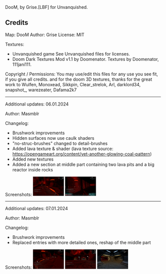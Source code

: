 DooM, by Grise.[LBF] for Unvanquished.
 
## Credits
 
Map: DooM
Author: Grise
License: MIT
 
Textures:
- Unvanquished game
See Unvanquished files for licenses.
- Doom Dark Textures Mod v1.1 by Doomenator.
Textures by Doomenator, 111jani111.

Copyright / Permissions: You may use/edit this files for any use you see fit, if you give all credits.
and for the doom 3D textures,
thanks for the great work to Wulfen, Monoxead, Sikkpin, Clear_strelok, Arl, darklord34, snapshot_, warezeater, Dafama2k7

---

Additional updates: 06.01.2024

Author: Masmblr 

Changelog: 
- Brushwork improvements 
- Hidden surfaces now use caulk shaders 
- "no-struc-brushes" changed to detail-brushes 
- Added lava texture & shader (lava texture source: https://opengameart.org/content/yet-another-glowing-coal-pattern) 
- Added new textures
- Added a new section at middle part containing two lava pits and a big reactor inside rocks

Screenshots:
[<img src="readme_files/screenshot_01.jpg" width="100"/>](readme_files/screenshot_01.jpg)
[<img src="readme_files/screenshot_02.jpg" width="100"/>](readme_files/screenshot_02.jpg)

---

Additional updates: 07.01.2024

Author: Masmblr 

Changelog: 
- Brushwork improvements 
- Replaced entries with more detailed ones, reshap of the middle part

Screenshots:
[<img src="readme_files/screenshot_03.jpg" width="100"/>](readme_files/screenshot_03.jpg)
[<img src="readme_files/screenshot_04.jpg" width="100"/>](readme_files/screenshot_04.jpg)
[<img src="readme_files/screenshot_05.jpg" width="100"/>](readme_files/screenshot_05.jpg)
